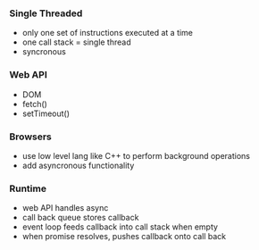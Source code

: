 ### Single Threaded

- only one set of instructions executed at a time
- one call stack = single thread
- syncronous

### Web API

- DOM
- fetch()
- setTimeout()

### Browsers

- use low level lang like C++ to perform background operations
- add asyncronous functionality

### Runtime

- web API handles async
- call back queue stores callback
- event loop feeds callback into call stack when empty
- when promise resolves, pushes callback onto call back
